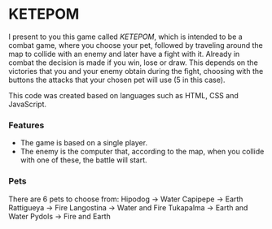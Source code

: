 # KETEPOM
I present to you this game called *KETEPOM*, which is intended to be a combat game, where you choose your pet, followed by traveling around the map to collide with an enemy and later have a fight with it.
Already in combat the decision is made if you win, lose or draw. This depends on the victories that you and your enemy obtain during the fight, choosing with the buttons the attacks that your chosen pet will use (5 in this case).

This code was created based on languages such as HTML, CSS and JavaScript.
### Features
- The game is based on a single player.
- The enemy is the computer that, according to the map, when you collide with one of these, the battle will start.
### Pets
There are 6 pets to choose from:
 		Hipodog -> Water 
        Capipepe -> Earth
        Rattigueya -> Fire
        Langostina -> Water and Fire
        Tukapalma -> Earth and Water
        Pydols -> Fire and Earth
